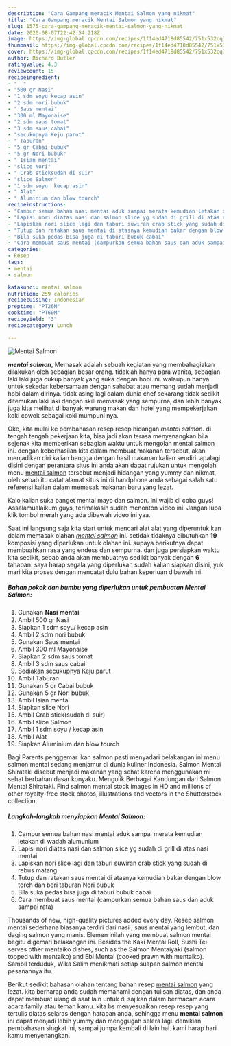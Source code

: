 ```yaml
---
description: "Cara Gampang meracik Mentai Salmon yang nikmat"
title: "Cara Gampang meracik Mentai Salmon yang nikmat"
slug: 1575-cara-gampang-meracik-mentai-salmon-yang-nikmat
date: 2020-08-07T22:42:54.218Z
image: https://img-global.cpcdn.com/recipes/1f14ed4718d85542/751x532cq70/mentai-salmon-foto-resep-utama.jpg
thumbnail: https://img-global.cpcdn.com/recipes/1f14ed4718d85542/751x532cq70/mentai-salmon-foto-resep-utama.jpg
cover: https://img-global.cpcdn.com/recipes/1f14ed4718d85542/751x532cq70/mentai-salmon-foto-resep-utama.jpg
author: Richard Butler
ratingvalue: 4.3
reviewcount: 15
recipeingredient:
- "  "
- "500 gr Nasi"
- "1 sdm soyu kecap asin"
- "2 sdm nori bubuk"
- " Saus mentai"
- "300 ml Mayonaise"
- "2 sdm saus tomat"
- "3 sdm saus cabai"
- "secukupnya Keju parut"
- " Taburan"
- "5 gr Cabai bubuk"
- "5 gr Nori bubuk"
- " Isian mentai"
- "slice Nori"
- " Crab sticksudah di suir"
- "slice Salmon"
- "1 sdm soyu  kecap asin"
- " Alat"
- " Aluminium dan blow tourch"
recipeinstructions:
- "Campur semua bahan nasi mentai aduk sampai merata kemudian letakan di wadah alumunium"
- "Lapisi nori diatas nasi dan salmon slice yg sudah di grill di atas nasi mentai"
- "Lapiskan nori slice lagi dan taburi suwiran crab stick yang sudah di rebus matang"
- "Tutup dan ratakan saus mentai di atasnya kemudian bakar dengan blow torch dan beri taburan Nori bubuk"
- "Bila suka pedas bisa juga di taburi bubuk cabai"
- "Cara membuat saus mentai (campurkan semua bahan saus dan aduk sampai rata)"
categories:
- Resep
tags:
- mentai
- salmon

katakunci: mentai salmon 
nutrition: 259 calories
recipecuisine: Indonesian
preptime: "PT26M"
cooktime: "PT60M"
recipeyield: "3"
recipecategory: Lunch

---
```



![Mentai Salmon](https://img-global.cpcdn.com/recipes/1f14ed4718d85542/751x532cq70/mentai-salmon-foto-resep-utama.jpg)

<b><i>mentai salmon</i></b>, Memasak adalah sebuah kegiatan yang membahagiakan dilakukan oleh sebagian besar orang. tidaklah hanya para wanita, sebagian laki laki juga cukup banyak yang suka dengan hobi ini. walaupun hanya untuk sekedar kebersamaan dengan sahabat atau memang sudah menjadi hobi dalam dirinya. tidak asing lagi dalam dunia chef sekarang tidak sedikit ditemukan laki laki dengan skill memasak yang sempurna, dan lebih banyak juga kita melihat di banyak warung makan dan hotel yang mempekerjakan koki cowok sebagai koki mumpuni nya.

Oke, kita mulai ke pembahasan resep resep hidangan <i>mentai salmon</i>. di tengah tengah pekerjaan kita, bisa jadi akan terasa menyenangkan bila sejenak kita memberikan sebagian waktu untuk mengolah mentai salmon ini. dengan keberhasilan kita dalam membuat makanan tersebut, akan menjadikan diri kalian bangga dengan hasil makanan kalian sendiri. apalagi disini dengan perantara situs ini anda akan dapat rujukan untuk mengolah menu <u>mentai salmon</u> tersebut menjadi hidangan yang yummy dan nikmat, oleh sebab itu catat alamat situs ini di handphone anda sebagai salah satu referensi kalian dalam memasak makanan baru yang lezat.

Kalo kalian suka banget mentai mayo dan salmon. ini wajib di coba guys! Assalamualaikum guys, terimakasih sudah menonton video ini. Jangan lupa klik tombol merah yang ada dibawah video ini yaa.


Saat ini langsung saja kita start untuk mencari alat alat yang diperuntuk kan dalam memasak olahan <u><i>mentai salmon</i></u> ini. setidak tidaknya dibutuhkan <b>19</b> komposisi yang diperlukan untuk olahan ini. supaya berikutnya dapat membuahkan rasa yang endess dan sempurna. dan juga persiapkan waktu kita sedikit, sebab anda akan membuatnya sedikit banyak dengan <b>6</b> tahapan. saya harap segala yang diperlukan sudah kalian siapkan disini, yuk mari kita proses dengan mencatat dulu bahan keperluan dibawah ini.

<!--inarticleads1-->

##### Bahan pokok dan bumbu yang diperlukan untuk pembuatan Mentai Salmon:

1. Gunakan  𝐍𝐚𝐬𝐢 𝐦𝐞𝐧𝐭𝐚𝐢
1. Ambil 500 gr Nasi
1. Siapkan 1 sdm soyu/ kecap asin
1. Ambil 2 sdm nori bubuk
1. Gunakan  Saus mentai
1. Ambil 300 ml Mayonaise
1. Siapkan 2 sdm saus tomat
1. Ambil 3 sdm saus cabai
1. Sediakan secukupnya Keju parut
1. Ambil  Taburan
1. Gunakan 5 gr Cabai bubuk
1. Gunakan 5 gr Nori bubuk
1. Ambil  Isian mentai
1. Siapkan slice Nori
1. Ambil  Crab stick(sudah di suir)
1. Ambil slice Salmon
1. Ambil 1 sdm soyu / kecap asin
1. Ambil  Alat
1. Siapkan  Aluminium dan blow tourch


Bagi Parents penggemar ikan salmon pasti menyadari belakangan ini menu salmon mentai sedang menjamur di dunia kuliner Indonesia. Salmon Mentai Shirataki disebut menjadi makanan yang sehat karena menggunakan mi sehat berbahan dasar konyaku. Mengulik Berbagai Kandungan dari Salmon Mentai Shirataki. Find salmon mentai stock images in HD and millions of other royalty-free stock photos, illustrations and vectors in the Shutterstock collection. 

<!--inarticleads2-->

##### Langkah-langkah menyiapkan Mentai Salmon:

1. Campur semua bahan nasi mentai aduk sampai merata kemudian letakan di wadah alumunium
1. Lapisi nori diatas nasi dan salmon slice yg sudah di grill di atas nasi mentai
1. Lapiskan nori slice lagi dan taburi suwiran crab stick yang sudah di rebus matang
1. Tutup dan ratakan saus mentai di atasnya kemudian bakar dengan blow torch dan beri taburan Nori bubuk
1. Bila suka pedas bisa juga di taburi bubuk cabai
1. Cara membuat saus mentai (campurkan semua bahan saus dan aduk sampai rata)


Thousands of new, high-quality pictures added every day. Resep salmon mentai sederhana biasanya terdiri dari nasi , saus mentai yang lembut, dan daging salmon yang manis. Elemen inilah yang membuat salmon mentai begitu digemari belakangan ini. Besides the Kaki Mentai Roll, Sushi Tei serves other mentaiko dishes, such as the Salmon Mentaiyaki (salmon topped with mentaiko) and Ebi Mentai (cooked prawn with mentaiko). Sambil terduduk, Wika Salim menikmati setiap suapan salmon mentai pesanannya itu. 

Berikut sedikit bahasan olahan tentang bahan resep <u>mentai salmon</u> yang lezat. kita berharap anda sudah memahami dengan tulisan diatas, dan anda dapat membuat ulang di saat lain untuk di sajikan dalam bermacam acara acara family atau teman kamu. kita bs menyesuaikan resep resep yang tertulis diatas selaras dengan harapan anda, sehingga menu <b>mentai salmon</b> ini dapat menjadi lebih yummy dan menggugah selera lagi. demikian pembahasan singkat ini, sampai jumpa kembali di lain hal. kami harap hari kamu menyenangkan.

